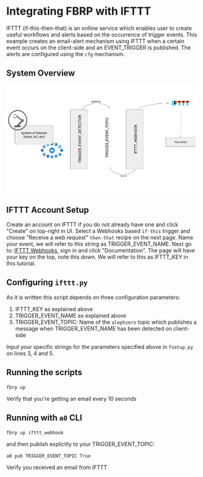 # Integrating FBRP with IFTTT

IFTTT (if-this-then-that) is an onlline service which enables user to create 
useful workflows and alerts based on the occurrence of trigger events. This
example creates an email-alert mechanism using IFTTT when a certain event occurs
on the client-side and an EVENT_TRIGGER is published. The alerts are
configured using the `cfg` mechanism.

## System Overview
![system overview](./ifttt_fbrp_integration.jpg)

## IFTTT Account Setup

Create an account on IFTTT if you do not already have one and click "Create" on 
top-right in UI. Select a Webhooks based `if-this` trigger and choose "Receive a 
web request" `then-that` recipe on the next page. Name your event, we will refer
to this string as TRIGGER_EVENT_NAME. Next go to: 
[IFTTT Webhooks](https://ifttt.com/maker_webhooks), sign in and click 
"Documentation". The page will have your key on the top, note this down. We will
refer to this as IFTTT_KEY in this tutorial.

## Configuring `ifttt.py`

As it is written this script depends on three configuration parameters: 
1. IFTTT_KEY as explained above
2. TRIGGER_EVENT_NAME as explained above
3. TRIGGER_EVENT_TOPIC: Name of the `alephzero` topic which publishes a message
when TRIGGER_EVENT_NAME has been detected on client-side

Input your specific strings for the parameters specified above in `fsetup.py`
on lines 3, 4 and 5.

## Running the scripts

```
fbrp up 
```

Verify that you're getting an email every 10 seconds

## Running with `a0` CLI

```
fbrp up ifttt_webhook
```

and then publish explicitly to your TRIGGER_EVENT_TOPIC: 
```sh
a0 pub TRIGGER_EVENT_TOPIC True 
```

Verify you received an email from IFTTT